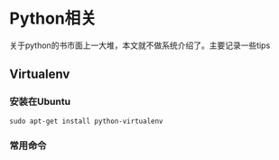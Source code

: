 # Python相关
关于python的书市面上一大堆，本文就不做系统介绍了。主要记录一些tips

## Virtualenv

### 安装在Ubuntu

	sudo apt-get install python-virtualenv

### 常用命令
	
	